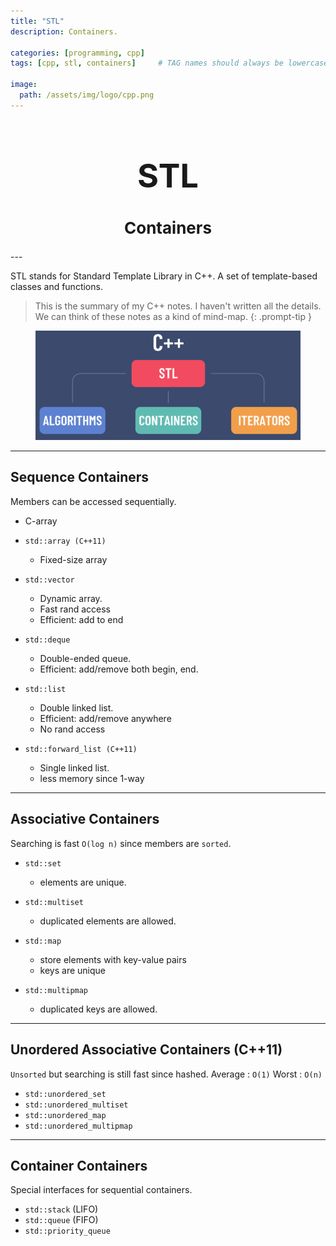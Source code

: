 ```yaml
---
title: "STL"
description: Containers.

categories: [programming, cpp]
tags: [cpp, stl, containers]     # TAG names should always be lowercase

image:
  path: /assets/img/logo/cpp.png
---
```


<h1 style="text-align: center; font-size: 52px;">STL</h1>
<h2 style="text-align: center; font-size: 26px;">Containers</h2>
---

STL stands for Standard Template Library in C++. A set of template-based classes and functions.

>This is the summary of my C++ notes. I haven't written all the details. We can think of these notes as a kind of mind-map.
{: .prompt-tip }

<figure class="align-center" style="text-align: center;">
    <a href="/assets/img/cpp/std_remove/1.png">
        <img src="/assets/img/cpp/std_remove/1.png"  width="700" alt="">
    </a>
</figure>

---
## Sequence Containers

Members can be accessed sequentially.

* C-array
* `std::array (C++11)`
    * Fixed-size array

* `std::vector`
    * Dynamic array.
    * Fast rand access
    * Efficient: add to end

* `std::deque`
    * Double-ended queue.
    * Efficient: add/remove both begin, end.

* `std::list`
    * Double linked list.
    * Efficient: add/remove anywhere
    * No rand access

* `std::forward_list (C++11)`
    * Single linked list.
    * less memory since 1-way

---
## Associative Containers

Searching is fast `O(log n)` since members are `sorted`.

* `std::set`
    * elements are unique.

* `std::multiset`
    * duplicated elements are allowed.

* `std::map`
    * store elements with key-value pairs
    * keys are unique

* `std::multipmap`
    * duplicated keys are allowed.

---
## Unordered Associative Containers (C++11)

`Unsorted` but searching is still fast since hashed. 
Average : `O(1)`
Worst : `O(n)`

* `std::unordered_set`
* `std::unordered_multiset`
* `std::unordered_map`
* `std::unordered_multipmap`

---
## Container Containers

Special interfaces for sequential containers.

* `std::stack` (LIFO)
* `std::queue` (FIFO)
* `std::priority_queue`
